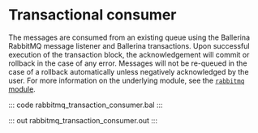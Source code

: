 # Transactional consumer

The messages are consumed from an existing queue using the Ballerina RabbitMQ message listener
and Ballerina transactions.
Upon successful execution of the transaction block,
the acknowledgement will commit or rollback in the case of any error.
Messages will not be re-queued in the case of a rollback
automatically unless negatively acknowledged by the user.
For more information on the underlying module,
see the [`rabbitmq` module](https://lib.ballerina.io/ballerinax/rabbitmq/latest).

::: code rabbitmq_transaction_consumer.bal :::

::: out rabbitmq_transaction_consumer.out :::
